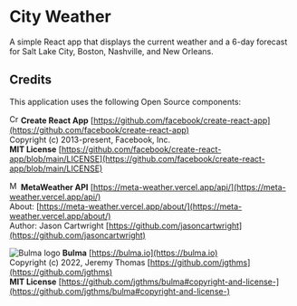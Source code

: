 # City Weather

A simple React app that displays the current weather and a 6-day forecast for Salt Lake City, Boston, Nashville, and New Orleans.

## Credits

This application uses the following Open Source components:

<img src="https://create-react-app.dev/img/favicon/favicon.ico" alt="Create-React-App logo" width="16"/> __Create React App__ [https://github.com/facebook/create-react-app](https://github.com/facebook/create-react-app)  
Copyright (c) 2013-present, Facebook, Inc.  
__MIT License__ [https://github.com/facebook/create-react-app/blob/main/LICENSE](https://github.com/facebook/create-react-app/blob/main/LICENSE)  

<img src="https://meta-weather.vercel.app/static/img/weather/lc.svg" alt="MetaWeather API logo" width="16"> __MetaWeather API__ [https://meta-weather.vercel.app/api/](https://meta-weather.vercel.app/api/)  
About: [https://meta-weather.vercel.app/about/](https://meta-weather.vercel.app/about/)  
Author: Jason Cartwright [https://github.com/jasoncartwright](https://github.com/jasoncartwright)  

![Bulma logo](https://bulma.io/favicons/favicon-16x16.png "Bulma logo") __Bulma__ [https://bulma.io](https://bulma.io)  
Copyright (c) 2022, Jeremy Thomas [https://github.com/jgthms](https://github.com/jgthms)  
__MIT License__ [https://github.com/jgthms/bulma#copyright-and-license-](https://github.com/jgthms/bulma#copyright-and-license-)  